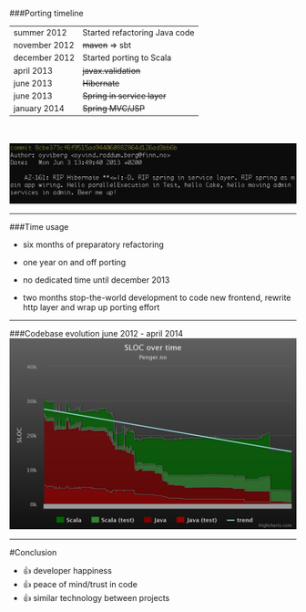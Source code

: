###Porting timeline
<table align="center">
<tr><td>summer 2012   </td><td> Started refactoring Java code                 </td></tr>
<tr><td>november 2012 </td><td> <strike>maven</strike> => sbt    </td></tr>
<tr><td>december 2012 </td><td> Started porting to Scala                      </td></tr>
<tr><td>april 2013    </td><td> <strike>javax.validation</strike>             </td></tr>
<tr><td>june 2013     </td><td> <strike>Hibernate</strike>                    </td></tr>
<tr><td>june 2013     </td><td> <strike>Spring in service layer</strike>      </td></tr>
<tr><td>january 2014  </td><td> <strike>Spring MVC/JSP</strike>               </td></tr>
</table>
<br/>
<br/>
<img src="images/commit.png"/>

---

###Time usage
- six months of preparatory refactoring

- one year on and off porting

- no dedicated time until december 2013

- two months stop-the-world development to code new frontend,
   rewrite http layer and wrap up porting effort

---

###Codebase evolution
june 2012 - april 2014
<img src="images/graph_late.png"/>

---

#Conclusion
- 👍 developer happiness
- 👍 peace of mind/trust in code
- 👍 similar technology between projects